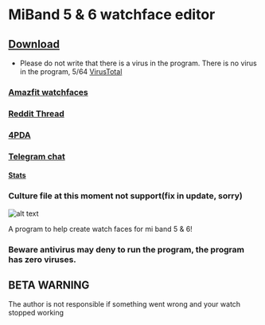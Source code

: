# MiBand 5 & 6 watchface editor

## [Download](https://github.com/Johnson070/MiBand-5-watchface-editor/releases/)

- Please do not write that there is a virus in the program. There is no virus in the program, 5/64 [VirusTotal](https://www.virustotal.com/gui/file/ce62dadec9d84fbf4c59ae9bd6658c3eba723877a506ec955622286cb1ba80a1/detection)

### [Amazfit watchfaces](https://amazfitwatchfaces.com/forum/viewtopic.php?p=8477&sid=57662e65956952ea153e3432c2d7d5a5#p8477)

### [Reddit Thread](https://www.reddit.com/r/miband/comments/m1xooo/hello_i_created_watchface_gui_editor_for_mi_band_5/?sort=new)

### [4PDA](https://4pda.ru/forum/index.php?showtopic=1019687)

### [Telegram chat](https://t.me/joinchat/v8PydY773eE5NGEy)

#### [Stats](https://johnson070.github.io/MiBand-5-watchface-editor/)

### Culture file at this moment not support(fix in update, sorry)

![alt text](https://raw.githubusercontent.com/Johnson070/MiBand-5-watchface-editor/main/Preview.png)

A program to help create watch faces for mi band 5 & 6!

### Beware antivirus may deny to run the program, the program has zero viruses.
 
## BETA WARNING

The author is not responsible if something went wrong and your watch stopped working
